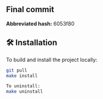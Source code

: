 ## Final commit

**Abbreviated hash:** 6053f80

## 🛠️ Installation

To build and install the project locally:

```bash
git pull
make install

To uninstall:
make uninstall

